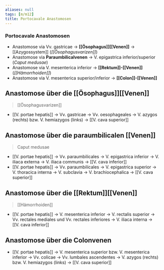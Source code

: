 ```yaml
---
aliases: null
tags: [m/m12]
title: Portocavale Anastomosen
---
```

### Portocavale Anastomosen 
- Anastomose via Vv. gastricae → **[[Ösophagus]][[Venen]]** → [[Azygossystem]] (*[[Ösophagusvarizen]]*)
- Anastomose via **Paraumbilicalvenen** → V. epigastrica inferior/superior (*Caput medusae*)
- Anastomose via V. mesenterica inferior → **[[Rektum]]-[[Venen]]** (*[[Hämorrhoiden]]*)
- Anastomose via V. mesenterica superior/inferior → **[[Colon]]-[[Venen]]**

## Anastomose über die [[Ösophagus]][[Venen]]
> [[Ösophagusvarizen]]
- [[V. portae hepatis]] → Vv. gastricae → Vv. oesophageales → V. azygos (rechts) bzw. V. hemiazygos (links) → [[V. cava superior]]
## Anastomose über die paraumbilicalen [[Venen]]
> Caput medusae
- [[V. portae hepatis]] → Vv. paraumbilicales → V. epigastrica inferior → V. iliaca externa → V. iliaca communis → [[V. cava inferior]]
- [[V. portae hepatis]] → Vv. paraumbilicales → V. epigastrica superior → V. thoracica interna → V. subclavia → V. brachiocephalica → [[V. cava superior]]
## Anastomose über die [[Rektum]][[Venen]]
> [[Hämorrhoiden]]
- [[V. portae hepatis]] → V. mesenterica inferior → V. rectalis superior → Vv. rectales mediales und Vv. rectales inferiores → V. iliaca interna → [[V. cava inferior]]
## Anastomose über die Colonvenen
- [[V. portae hepatis]] → V. mesenterica superior bzw. V. mesenterica inferior → Vv. colicae → Vv. lumbales ascendentes → V. azygos (rechts) bzw. V. hemiazygos (links) → [[V. cava superior]]